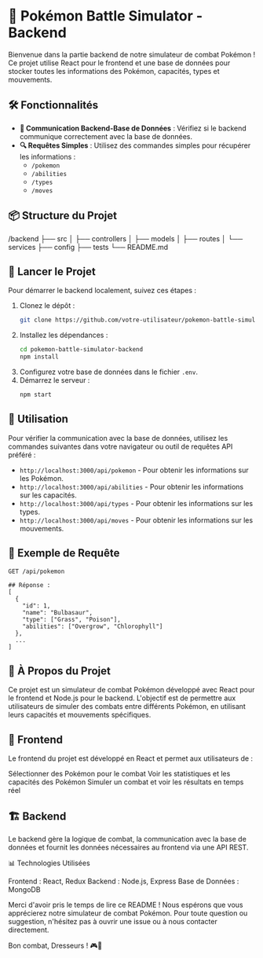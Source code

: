 # 🐉 Pokémon Battle Simulator - Backend

Bienvenue dans la partie backend de notre simulateur de combat Pokémon ! Ce projet utilise React pour le frontend et une base de données pour stocker toutes les informations des Pokémon, capacités, types et mouvements.

## 🛠️ Fonctionnalités

- **🔄 Communication Backend-Base de Données** : Vérifiez si le backend communique correctement avec la base de données.
- **🔍 Requêtes Simples** : Utilisez des commandes simples pour récupérer les informations :
  - `/pokemon`
  - `/abilities`
  - `/types`
  - `/moves`

## 📦 Structure du Projet

/backend
├── src
│ ├── controllers
│ ├── models
│ ├── routes
│ └── services
├── config
├── tests
└── README.md


## 🚀 Lancer le Projet

Pour démarrer le backend localement, suivez ces étapes :

1. Clonez le dépôt :
    ```bash
    git clone https://github.com/votre-utilisateur/pokemon-battle-simulator-backend.git
    ```
2. Installez les dépendances :
    ```bash
    cd pokemon-battle-simulator-backend
    npm install
    ```
3. Configurez votre base de données dans le fichier `.env`.
4. Démarrez le serveur :
    ```bash
    npm start
    ```

## 📝 Utilisation

Pour vérifier la communication avec la base de données, utilisez les commandes suivantes dans votre navigateur ou outil de requêtes API préféré :

- `http://localhost:3000/api/pokemon` - Pour obtenir les informations sur les Pokémon.
- `http://localhost:3000/api/abilities` - Pour obtenir les informations sur les capacités.
- `http://localhost:3000/api/types` - Pour obtenir les informations sur les types.
- `http://localhost:3000/api/moves` - Pour obtenir les informations sur les mouvements.

## 🧩 Exemple de Requête

```http
GET /api/pokemon

## Réponse :
[
  {
    "id": 1,
    "name": "Bulbasaur",
    "type": ["Grass", "Poison"],
    "abilities": ["Overgrow", "Chlorophyll"]
  },
  ...
]

```


##  👾 À Propos du Projet

Ce projet est un simulateur de combat Pokémon développé avec React pour le frontend et Node.js pour le backend. L'objectif est de permettre aux utilisateurs de simuler des combats entre différents Pokémon, en utilisant leurs capacités et mouvements spécifiques.

## 🎨 Frontend

Le frontend du projet est développé en React et permet aux utilisateurs de :

Sélectionner des Pokémon pour le combat
Voir les statistiques et les capacités des Pokémon
Simuler un combat et voir les résultats en temps réel

## 🏗️ Backend

Le backend gère la logique de combat, la communication avec la base de données et fournit les données nécessaires au frontend via une API REST.


📊 Technologies Utilisées

Frontend : React, Redux
Backend : Node.js, Express
Base de Données : MongoDB

Merci d'avoir pris le temps de lire ce README ! Nous espérons que vous apprécierez notre simulateur de combat Pokémon. Pour toute question ou suggestion, n'hésitez pas à ouvrir une issue ou à nous contacter directement.

Bon combat, Dresseurs ! 🎮🐾



